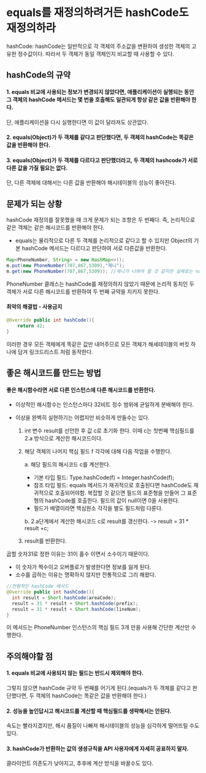 # equals를 재정의하려거든 hashCode도 재정의하라



hashCode: hashCode는 일반적으로 각 객체의 주소값을 변환하여 생성한 객체의 고유한 정수값이다. 따라서 두 객체가 동일 객체인지 비교할 때 사용할 수 있다.



## hashCode의 규약

#### 1. equals 비교에 사용되는 정보가 변경되지 않았다면, 애플리케이션이 실행되는 동안 그 객체의 hashCode 메서드는 몇 번을 호출해도 일관되게 항상 같은 값을 반환해야 한다.

단, 애플리케이션을 다시 실행한다면 이 값이 달라져도 상관없다.

#### 2. equals(Object)가 두 객체를 같다고 판단했다면, 두 객체의 hashCode는 똑같은 값을 반환해야 한다.

#### 3. equals(Object)가 두 객체를 다르다고 판단했더라고, 두 객체의 hashcode가 서로 다른 값을 가질 필요는 없다.

단, 다른 객체에 대해서는 다른 값을 반환해야 해시테이블의 성능이 좋아진다.



## 문제가 되는 상황

hashCode 재정의를 잘못했을 때 크게 문제가 되는 조항은 두 번째다. 즉, 논리적으로 같은 객체는 같은 해시코드를 반환해야 한다.

- equals는 물리적으로 다른 두 객체를 논리적으로 같다고 할 수 있지만 Object의 기본 hashCode 메서드는 다르다고 판단하여 서로 다른값을 반환한다.

```java
Map<PhoneNumber, String> = new HashMap<>();
m.put(new PhoneNumber(707,867,5309),"제니");
m.get(new PhoneNumber(707,867,5309)); //제니가 나와야 할 것 같지만 실제로는 null반환
```

PhoneNumber 클래스는 hashCode를 재정의하지 않았기 때문에 논리적 동치인 두 객체가 서로 다른 해시코드를 반환하여 두 번째 규약을 지키지 못한다.



#### 최악의 해결법 - 사용금지

```java
@Override public int hashCode(){
	return 42;
}
```

이러한 경우 모든 객체에게 똑같은 값만 내어주므로 모든 객체가 해세테이블의 버킷 하나에 담겨 링크드리스트 처럼 동작한다.



## 좋은 해시코드를 만드는 방법

#### 좋은 해시함수라면 서로 다른 인스턴스에 다른 해시코드를 반환한다.

- 이상적인 해시함수는 인스턴스마다 32비트 정수 범위에 균일하게 분배해야 한다.

- 이상을 완벽히 실현하기는 어렵지만 비슷하게 만들수는 있다.

  1. int 변수 result를 선언한 후 값 c로 초기화 한다. 이때 c는 첫번째 핵심필드를 2.a 방식으로 계산한 해시코드이다.

  2. 해당 객체의 나머지 핵심 필드 f 각각에 대해 다음 작업을 수행한다.

     a. 해당 필드의 해시코드 c를 계산한다.

     - 기본 타입 필드: Type.hashCode(f) = Integer.hashCode(f);
     - 참조 타입 필드: equals 메서드가 재귀적으로 호출된다면 hashCode도 재귀적으로 호출되어야함. 복잡할 것 같으면 필드의 표준형을 만들어 그 표준형의 hashCode를 호출한다. 필드의 값이 null이면 0을 사용한다.
     - 필드가 배열이라면 핵심원소 각각을 별도 필드처럼 다룬다.

     b. 2.a단계에서 계산한 해시코드 c로 result를 갱신한다. -> result = 31 * result +c;

  3. result를 반환한다.

곱할 숫자31로 정한 이유는 31이 홀수 이면서 소수이기 때문이다.

- 이 숫자가 짝수이고 오버플로가 발생한다면 정보를 잃게 된다.
- 소수를 곱하는 이유는 명확하지 않지만 전통적으로 그리 해왔다.

```java
//전형적인 hashCode 메서드
@Override public int hashCode(){
  int result = Short.hashCode(areaCode);
  result = 31 * result + Short.hashCode(prefix);
  result = 31 * result + Short.hashCode(lineNum);
}
```

이 메서드는 PhoneNumber 인스턴스의 핵심 필드 3개 만을 사용해 간단한 계산만 수행한다.



## 주의해야할 점

#### 1. equals 비교에 사용되지 않는 필드는 반드시 제외해야 한다.

그렇지 않으면 hashCode 규약 두 번째를 어기게 된다.(equals가 두 객체를 같다고 판단했다면, 두 객체의 hashCode는 똑같은 값을 반환해야 한다.)

#### 2. 성능을 높인답시고 해시코드를 계산할 때 핵심필드를 생략해서는 안된다.

속도는 빨라지겠지만, 해시 품질이 나빠져 해시테이블의 성능을 심각하게 떨어뜨릴 수도 있다.

#### 3. hashCode가 반환하는 값의 생셩규칙을 API 사용자에게 자세히 공표하지 말자.

클라이언트 의존도가 낮아지고, 추후에 계산 방식을 바꿀수도 있다.







